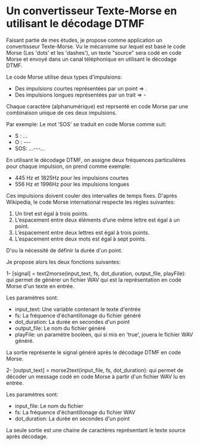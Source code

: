 # Un convertisseur Texte-Morse en utilisant le décodage DTMF

Faisant partie de mes études, je propose comme application un convertisseur Texte-Morse.
Vu le mécanisme sur lequel est basé le code Morse  (Les 'dots' et les 'dashes'), un texte "source" sera codé en code Morse et envoyé dans un canal téléphonique en utilisant le décodage DTMF.

Le code Morse utilise deux types d'impulsions:
- Des impulsions courtes représentées par un point => .
- Des impulsions longues représentées par un trait => -

Chaque caractère (alphanumérique) est reprsenté en code Morse par une combinaison unique de ces deux impulsions.

Par exemple:
Le mot 'SOS' se traduit en code Morse comme suit:
- S : ...
- O : ---
- SOS: ...---...


En utilisant le décodage DTMF, on assigne deux fréquences particuliéres pour chaque impulsion, on prend comme exemple:
- 445 Hz et 1825Hz pour les impulsions courtes
- 556 Hz et 1996Hz pour les impulsions longues

Ces impulsions doivent couler des intervalles de temps fixes.
D'après Wikipedia, le code Morse international respecte les régles suivantes:
1. Un tiret est égal à trois points.
2. L’espacement entre deux éléments d’une même lettre est égal à un point.
3. L’espacement entre deux lettres est égal à trois points.
4. L’espacement entre deux mots est égal à sept points.

D'ou la nécessité de définir la durée d'un point.

Je propose alors les deux fonctions suivantes:

1- [signal] = text2morse(input_text, fs, dot_duration, output_file, playFile):  qui permet de générer un fichier WAV qui est la représentation en code  Morse d'un texte en entrée.

Les paramètres sont:
- input_text: Une variable contenant le texte d'entrée
- fs: La fréquence d'échantillonage du fichier généré
- dot_duration: La durée en secondes d'un point
- output_file: Le nom du fichier généré
- playFile: un paramètre booléen, qui si mis en 'true', jouera le fichier WAV généré.

La sortie représente le signal généré après le décodage DTMF en code Morse.

2- [output_text] = morse2text(input_file, fs, dot_duration): qui permet de décoder un message codé en code Morse à partir d'un fichier WAV lu en entrée.

Les paramètres sont:
- input_file: Le nom du fichier 
- fs: La fréquence d'échantillonage du fichier WAV
- dot_duration: La durée en secondes d'un point

La seule sortie est une chaine de caractères représentant le texte source après décodage.

